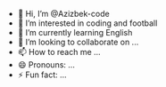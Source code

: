 - 👋 Hi, I’m @Azizbek-code
- 👀 I’m interested in coding and football
- 🌱 I’m currently learning English
- 💞️ I’m looking to collaborate on ...
- 📫 How to reach me ...
- 😄 Pronouns: ...
- ⚡ Fun fact: ...

<!---
Azizbek-code/Azizbek-code is a ✨ special ✨ repository because its `README.md` (this file) appears on your GitHub profile.
You can click the Preview link to take a look at your changes.
--->
